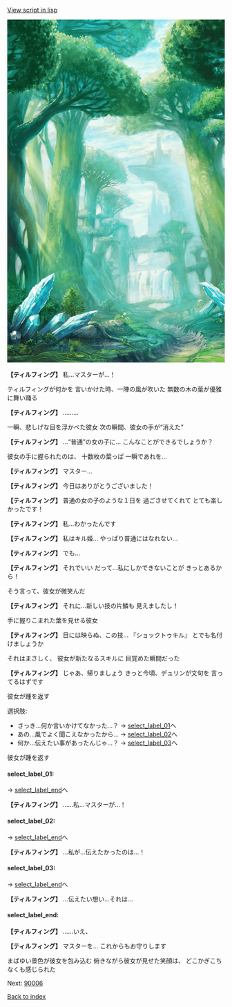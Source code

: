 [View script in lisp](../scripts/10141303.txt)

![forest.png](../images/backgrounds/forest.png)

**【ティルフィング】**
私…マスターが…！

ティルフィングが何かを
言いかけた時、一陣の風が吹いた
無数の木の葉が優雅に舞い踊る

**【ティルフィング】**
………

一瞬、悲しげな目を浮かべた彼女
次の瞬間、彼女の手が“消えた”

**【ティルフィング】**
…“普通”の女の子に…
こんなことができるでしょうか？

彼女の手に握られたのは、
十数枚の葉っぱ
一瞬であれを…

**【ティルフィング】**
マスター…

**【ティルフィング】**
今日はありがとうございました！

**【ティルフィング】**
普通の女の子のような１日を
過ごさせてくれて
とても楽しかったです！

**【ティルフィング】**
私…わかったんです

**【ティルフィング】**
私はキル姫…
やっぱり普通にはなれない…

**【ティルフィング】**
でも…

**【ティルフィング】**
それでいい
だって…私にしかできないことが
きっとあるから！

そう言って、彼女が微笑んだ

**【ティルフィング】**
それに…新しい技の片鱗も
見えましたし！

手に握りこまれた葉を見せる彼女

**【ティルフィング】**
目には映らぬ、この技…
『ショックトゥキル』
とでも名付けましょうか

それはまさしく、
彼女が新たなるスキルに
目覚めた瞬間だった

**【ティルフィング】**
じゃあ、帰りましょう
きっと今頃、デュリンが文句を
言ってるはずです

彼女が踵を返す

選択肢:
- さっき…何か言いかけてなかった…？ → [select_label_01](#select_label_01)へ
- あの…風でよく聞こえなかったから… → [select_label_02](#select_label_02)へ
- 何か…伝えたい事があったんじゃ…？ → [select_label_03](#select_label_03)へ

彼女が踵を返す

#### select_label_01:
 → [select_label_end](#select_label_end)へ

**【ティルフィング】**
……私…マスターが…！

#### select_label_02:
 → [select_label_end](#select_label_end)へ

**【ティルフィング】**
…私が…伝えたかったのは…！

#### select_label_03:
 → [select_label_end](#select_label_end)へ

**【ティルフィング】**
…伝えたい想い…それは…

#### select_label_end:

**【ティルフィング】**
……いえ、

**【ティルフィング】**
マスターを…
これからもお守りします

まばゆい景色が彼女を包み込む
俯きながら彼女が見せた笑顔は、
どこかぎこちなくも感じられた

Next: [90006](90006.md)

[Back to index](index.md)
